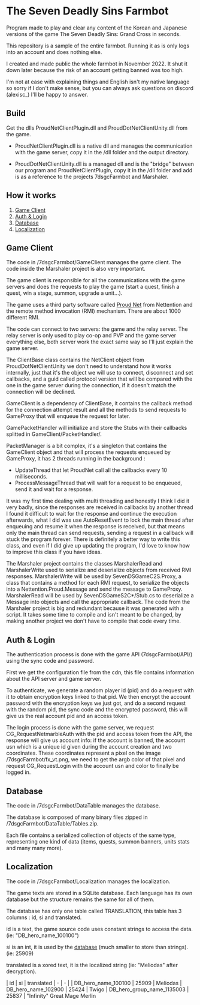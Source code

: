 # The Seven Deadly Sins Farmbot

Program made to play and clear any content of the Korean and Japanese versions of the game The Seven Deadly Sins: Grand Cross in seconds.

This repository is a sample of the entire farmbot. Running it as is only logs into an account and does nothing else.

I created and made public the whole farmbot in November 2022. It shut it down later because the risk of an account getting banned was too high.

I'm not at ease with explaining things and English isn't my native language so sorry if I don't make sense, but you can always ask questions on discord (alexisc_) I'll be happy to answer.

## Build

Get the dlls ProudNetClientPlugin.dll and ProudDotNetClientUnity.dll from the game.

- ProudNetClientPlugin.dll is a native dll and manages the communication with the game server, copy it in the /dll folder and the output directory.

- ProudDotNetClientUnity.dll is a managed dll and is the "bridge" between our program and ProudNetClientPlugin, copy it in the /dll folder and add is as a reference to the projects 7dsgcFarmbot and Marshaler.


## How it works

1. [Game Client](#game-client)
2. [Auth & Login](#auth-login)
3. [Database](#database)
4. [Localization](#localization)


## Game Client

The code in /7dsgcFarmbot/GameClient manages the game client.
The code inside the Marshaler project is also very important.

The game client is responsible for all the communications with the game servers and does the requests to play the game (start a quest, finish a quest, win a stage, summon, upgrade a unit...).

The game uses a third party software called [Proud Net](https://proudnet.com/) from Nettention and the remote method invocation (RMI) mechanism. There are about 1000 different RMI.

The code can connect to two servers: the game and the relay server. The relay server is only used to play co-op and PVP and the game server everything else, both server work the exact same way so I'll just explain the game server.

The ClientBase class contains the NetClient object from ProudDotNetClientUnity we don't need to understand how it works internally, just that it's the object we will use to connect, disconnect and set callbacks, and a guid called protocol version that will be compared with the one in the game server during the connection, if it doesn't match the connection will be declined.

GameClient is a dependency of ClientBase, it contains the callback method for the connection attempt result and all the methods to send requests to GameProxy that will enqueue the request for later.

GamePacketHandler will initialize and store the Stubs with their callbacks splitted in GameClient/PacketHandler/.

PacketManager is a bit complex, it's a singleton that contains the GameClient object and that will process the requests enqueued by GameProxy, it has 2 threads running in the background : 

- UpdateThread that let ProudNet call all the callbacks every 10 milliseconds.
- ProcessMessageThread that will wait for a request to be enqueued, send it and wait for a response.

It was my first time dealing with multi threading and honestly I think I did it very badly, since the responses are received in callbacks by another thread I found it difficult to wait for the response and continue the execution afterwards, what I did was use AutoResetEvent to lock the main thread after enqueuing and resume it when the response is received, but that means only the main thread can send requests, sending a request in a callback will stuck the program forever.
There is definitely a better way to write this class, and even if I did give up updating the program, I'd love to know how to improve this class if you have ideas.

The Marshaler project contains the classes MarshalerRead and MarshalerWrite used to serialize and deserialize objects from received RMI responses.
MarshalerWrite will be used by SevenDSGameC2S.Proxy, a class that contains a method for each RMI request, to serialize the objects into a Nettention.Proud.Message and send the message to GameProxy.
MarshalerRead will be used by SevenDSGameS2C*/Stub.cs to deserialize a Message into objects and call the appropriate callback.
The code from the Marshaler project is big and redundant because it was generated with a script. It takes some time to compile and isn't meant to be changed, by making another project we don't have to compile that code every time.


## Auth & Login

The authentication process is done with the game API (7dsgcFarmbot/API/) using the sync code and password.

First we get the configuration file from the cdn, this file contains information about the API server and game server.

To authenticate, we generate a random player id (pid) and do a request with it to obtain encryption keys linked to that pid.
We then encrypt the account password with the encryption keys we just got, and do a second request with the random pid, the sync code and the encrypted password, this will give us the real account pid and an access token.

The login process is done with the game server, we request CG_RequestNetmarbleAuth with the pid and access token from the API, the response will give us account info: if the account is banned, the account usn which is a unique id given during the account creation and two coordinates. These coordinates represent a pixel on the image /7dsgcFarmbot/fx_vt.png, we need to get the argb color of that pixel and request CG_RequestLogin with the account usn and color to finally be logged in.


## Database

The code in /7dsgcFarmbot/DataTable manages the database.

The database is composed of many binary files zipped in /7dsgcFarmbot/DataTable/Tables.zip.

Each file contains a serialized collection of objects of the same type, representing one kind of data (items, quests, summon banners, units stats and many many more).


## Localization

The code in /7dsgcFarmbot/Localization manages the localization.

The game texts are stored in a SQLite database. Each language has its own database but the structure remains the same for all of them.

The database has only one table called TRANSLATION, this table has 3 columns : id, si and translated.

id is a text, the game source code uses constant strings to access the data. (ie: "DB_hero_name_100100")

si is an int, it is used by the [database](#database) (much smaller to store than strings). (ie: 25909)

translated is a xored text, it is the localized string (ie: "Meliodas" after decryption).

| id | si | translated
| - | - |
| DB_hero_name_100100 | 25909 | Meliodas
| DB_hero_name_102900 | 25424 | Twigo
| DB_hero_group_name_1135003 | 25837 | "Infinity" Great Mage Merlin

